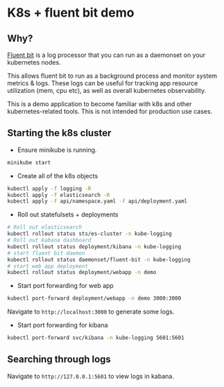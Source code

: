 # K8s + fluent bit demo

## Why?

[Fluent bit](https://fluentbit.io/) is a log processor that you can run as a daemonset on your kubernetes nodes.

This allows fluent bit to run as a background process and monitor system metrics & logs. These logs can be useful for tracking app resource utilization (mem, cpu etc), as well as overall kubernetes observability.

This is a demo application to become familiar with k8s and other kubernetes-related tools. This is not intended for production use cases.

## Starting the k8s cluster

- Ensure minikube is running.

```bash
minikube start
```

- Create all of the k8s objects

```bash
kubectl apply -f logging -R
kubectl apply -f elasticsearch -R
kubectl apply -f api/namespace.yaml -f api/deployment.yaml
```

- Roll out statefulsets + deployments

```bash
# Roll out elasticsearch
kubectl rollout status sts/es-cluster -n kube-logging
# Roll out kabana dashboard
kubectl rollout status deployment/kibana -n kube-logging
# start fluent bit daemon
kubectl rollout status daemonset/fluent-bit -n kube-logging
# start web app deployment
kubectl rollout status deployment/webapp -n demo
```

- Start port forwarding for web app

```bash
kubectl port-forward deployment/webapp -n demo 3000:3000
```

Navigate to `http://localhost:3000` to generate some logs.

- Start port forwarding for kibana

```bash
kubectl port-forward svc/kibana -n kube-logging 5601:5601
```

## Searching through logs

Navigate to `http://127.0.0.1:5601` to view logs in kabana.